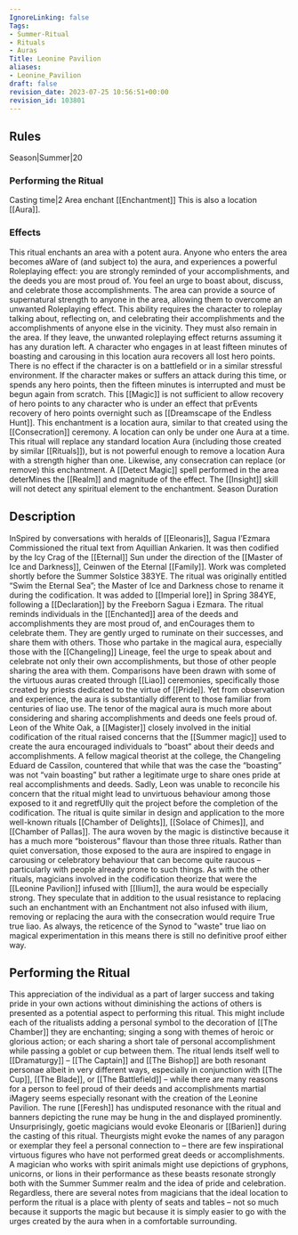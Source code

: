 ```yaml
---
IgnoreLinking: false
Tags:
- Summer-Ritual
- Rituals
- Auras
Title: Leonine Pavilion
aliases:
- Leonine_Pavilion
draft: false
revision_date: 2023-07-25 10:56:51+00:00
revision_id: 103801
---
```


## Rules
Season|Summer|20
### Performing the Ritual
Casting time|2 Area enchant
[[Enchantment]] This is also a location [[Aura]].
### Effects
This ritual enchants an area with a potent aura. 
Anyone who enters the area becomes aWare of (and subject to) the aura, and experiences a powerful Roleplaying effect: you are strongly reminded of your accomplishments, and the deeds you are most proud of. You feel an urge to boast about, discuss, and celebrate those accomplishments.
The area can provide a source of supernatural strength to anyone in the area, allowing them to overcome an unwanted Roleplaying effect. This ability requires the character to roleplay talking about, reflecting on, and celebrating their accomplishments and the accomplishments of anyone else in the vicinity. They must also  remain in the area. If they leave, the unwanted roleplaying effect returns assuming it has any duration left.
A character who engages in at least fifteen minutes of boasting and carousing in this location aura recovers all lost hero points. 
There is no effect if the character is on a battlefield or in a similar stressful environment. If the character makes or suffers an attack during this time, or spends any hero points, then the fifteen minutes is interrupted and must be begun again from scratch. This [[Magic]] is not sufficient to allow recovery of hero points to any character who is under an effect that prEvents recovery of hero points overnight such as [[Dreamscape of the Endless Hunt]].
This enchantment is a location aura, similar to that created using the [[Consecration]] ceremony. A location can only be under one Aura at a time. This ritual will replace any standard location Aura (including those created by similar [[Rituals]]), but is not powerful enough to remove a location Aura with a strength higher than one. Likewise, any consecration can replace (or remove) this enchantment. A [[Detect Magic]] spell performed in the area deterMines the [[Realm]] and magnitude of the effect. The [[Insight]] skill will not detect any spiritual element to the enchantment. 
Season Duration
## Description
InSpired by conversations with heralds of [[Eleonaris]], Sagua I’Ezmara Commissioned the ritual text from Aquillian Ankarien. It was then codified by the Icy Crag of the [[Eternal]] Sun under the direction of the [[Master of Ice and Darkness]], Ceinwen of the Eternal [[Family]]. Work was completed shortly before the Summer Solstice 383YE. The ritual was originally entitled “Swim the Eternal Sea”; the Master of Ice and Darkness chose to rename it during the codification. It was added to [[Imperial lore]] in Spring 384YE, following a [[Declaration]] by the Freeborn Sagua i Ezmara.
The ritual reminds individuals in the [[Enchanted]] area of the deeds and accomplishments they are most proud of, and enCourages them to celebrate them. They are gently urged to ruminate on their successes, and share them with others. Those who partake in the magical aura, especially those with the [[Changeling]] Lineage, feel the urge to speak about and celebrate not only their own accomplishments, but those of other people sharing the area with them.
Comparisons have been drawn with some of the virtuous auras created through [[Liao]] ceremonies, specifically those created by priests dedicated to the virtue of [[Pride]]. Yet from observation and experience, the aura is substantially different to those familiar from centuries of liao use. The tenor of the magical aura is much more about considering and sharing accomplishments and deeds one feels proud of.
Leon of the White Oak, a [[Magister]] closely involved in the initial codification of the ritual raised concerns that the [[Summer magic]] used to create the aura encouraged individuals to “boast” about their deeds and accomplishments. A fellow magical theorist at the college, the Changeling Eduard de Cassilon, countered that while that was the case the “boasting” was not “vain boasting” but rather a legitimate urge to share ones pride at real accomplishments and deeds. Sadly, Leon was unable to reconcile his concern that the ritual might lead to unvirtuous behaviour among those exposed to it and regretfUlly quit the project before the completion of the codification.
The ritual is quite similar in design and application to the more well-known rituals [[Chamber of Delights]], [[Solace of Chimes]], and [[Chamber of Pallas]]. The aura woven by the magic is distinctive because it has a much more “boisterous” flavour than those three rituals. Rather than quiet conversation, those exposed to the aura are inspired to engage in carousing or celebratory behaviour that can become quite raucous – particularly with people already prone to such things.
As with the other rituals, magicians involved in the codification theorize that were the [[Leonine Pavilion]] infused with [[Ilium]], the aura would be especially strong. They speculate that in addition to the usual resistance to replacing such an enchantment with an Enchantment not also infused with ilium, removing or replacing the aura with the consecration would require True true liao. As always, the reticence of the Synod to "waste" true liao on magical experimentation in this means there is still no definitive proof either way.
## Performing the Ritual
This appreciation of the individual as a part of larger success and taking pride in your own actions without diminishing the actions of others is presented as a potential aspect to performing this ritual. This might include each of the ritualists adding a personal symbol to the decoration of [[The Chamber]] they are enchanting; singing a song with themes of heroic or glorious action; or each sharing a short tale of personal accomplishment while passing a goblet or cup between them.
The ritual lends itself well to [[Dramaturgy]] – [[The Captain]] and [[The Bishop]] are both resonant personae albeit in very different ways, especially in conjunction with [[The Cup]], [[The Blade]], or [[The Battlefield]] – while there are many reasons for a person to feel proud of their deeds and accomplishments martial iMagery seems especially resonant with the creation of the Leonine Pavilion.
The rune [[Feresh]] has undisputed resonance with the ritual and banners depicting the rune may be hung in the and displayed prominently. 
Unsurprisingly, goetic magicians would evoke Eleonaris or [[Barien]] during the casting of this ritual. Theurgists might evoke the names of any paragon or exemplar they feel a personal connection to – there are few inspirational virtuous figures who have not performed great deeds or accomplishments. A magician who works with spirit animals might use depictions of gryphons, unicorns, or lions in their performance as these beasts resonate strongly both with the Summer Summer realm
and the idea of pride and celebration.
Regardless, there are several notes from magicians that the ideal location to perform the ritual is a place with plenty of seats and tables – not so much because it supports the magic but because it is simply easier to go with the urges created by the aura when in a comfortable surrounding.